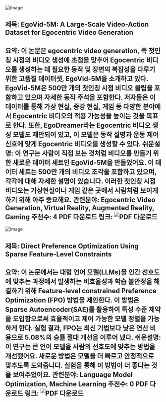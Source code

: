 ![Image](https://cdn-avatars.huggingface.co/v1/production/uploads/6426616ea5ec4a5cbc535634/hH6JsxnXeakH3mBTeNNmO.jpeg)
## 제목: EgoVid-5M: A Large-Scale Video-Action Dataset for Egocentric Video Generation
**요약**: 이 논문은 egocentric video generation, 즉 첫인칭 시점의 비디오 생성에 초점을 맞추어 Egocentric 비디오를 생성하는 데 필요한 동작 및 장면의 복잡성을 다루기 위한 고품질 데이터셋, EgoVid-5M을 소개하고 있다. EgoVid-5M은 500만 개의 첫인칭 시점 비디오 클립을 포함하고 있으며 자세한 동작 주석을 포함한다. 저자들은 이 데이터를 통해 가상 현실, 증강 현실, 게임 등 다양한 분야에서 Egocentric 비디오의 적용 가능성을 높이는 것을 목표로 한다. 또한, EgoDreamer라는 Egocentric 비디오 생성 모델도 제안되어 있고, 이 모델은 동작 설명과 운동 제어 신호에 맞게 Egocentric 비디오를 생성할 수 있다.
**쉬운설명**: 이 연구는 사람이 직접 보는 것처럼 비디오를 만들기 위한 새로운 데이터 세트인 EgoVid-5M을 만들었어요. 이 데이터 세트는 500만 개의 비디오 조각을 포함하고 있으며, 각각에 대해 자세한 설명이 있습니다. 이러한 첫인칭 시점 비디오는 가상현실이나 게임 같은 곳에서 사람처럼 보이게 하기 위해 아주 중요해요.
**관련분야**: Egocentric Video Generation, Virtual Reality, Augmented Reality, Gaming
**추천수**: 4
**PDF 다운로드 링크**: ![PDF 다운로드](https://arxiv.org/pdf/2411.08380)
---
![Image](https://cdn-thumbnails.huggingface.co/social-thumbnails/papers/2411.07618.png)
## 제목: Direct Preference Optimization Using Sparse Feature-Level Constraints
**요약**: 이 논문에서는 대형 언어 모델(LLMs)을 인간 선호도에 맞추는 과정에서 발생하는 비효율성과 학습 불안정을 해결하기 위해 Feature-level constrained Preference Optimization (FPO) 방법을 제안한다. 이 방법은 Sparse Autoencoder(SAE)를 활용하여 특성 수준 제약을 도입함으로써 효율적이고 제어 가능한 모델 정렬을 가능하게 한다. 실험 결과, FPO는 최신 기법보다 낮은 연산 비용으로 5.08%의 승률 절대 개선을 이루어 냈다.
**쉬운설명**: 이 연구는 큰 언어 모델을 사람의 선호도에 맞추는 방법을 개선했어요. 새로운 방법은 모델을 더 빠르고 안정적으로 맞추도록 도와줍니다. 실험을 통해 이 방법이 더 좋다는 것을 보여주었어요.
**관련분야**: Language Model Optimization, Machine Learning
**추천수**: 0
**PDF 다운로드 링크**: ![PDF 다운로드](https://arxiv.org/pdf/2411.07618)
---